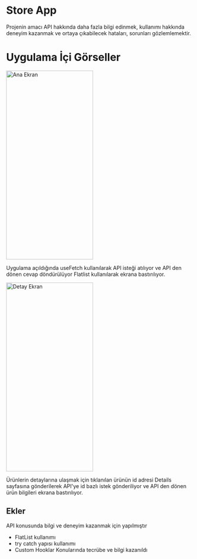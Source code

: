 
# Store App
Projenin amacı API hakkında daha fazla bilgi edinmek, kullanımı hakkında deneyim kazanmak ve ortaya çıkabilecek hataları, sorunları gözlemlemektir.

# Uygulama İçi Görseller


<img src="https://github.com/user-attachments/assets/177bc60b-9da2-4642-93f1-3df00a55cfb6" alt="Ana Ekran" width="234" height="507"/>


Uygulama açıldığında useFetch kullanılarak API isteği atılıyor ve API den dönen cevap döndürülüyor Flatlist kullanılarak ekrana bastırılıyor.

<img src="https://github.com/user-attachments/assets/a3071acc-8d68-42d8-89d3-84b251a49e8f" alt="Detay Ekran" width="234" height="507"/>

Ürünlerin detaylarına ulaşmak için tıklanılan ürünün id adresi Details sayfasına gönderilerek API'ye id bazlı istek gönderiliyor ve API den dönen ürün bilgileri ekrana bastırılıyor.



  
## Ekler

API konusunda bilgi ve deneyim kazanmak için yapılmıştır
- FlatList kullanımı
- try catch yapısı kullanımı
- Custom Hooklar
Konularında tecrübe ve bilgi kazanıldı
